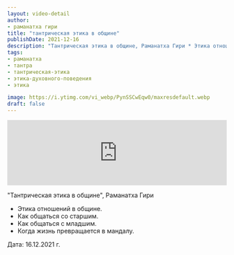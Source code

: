```yaml
---
layout: video-detail
author:
- раманатха гири
title: "тантрическая этика в общине"
publishDate: 2021-12-16
description: "Тантрическая этика в общине, Раманатха Гири * Этика отношений в общине. * Как общаться со старшим. * Как общаться с младшим. * Когда жизнь превращается в мандалу.   Дата  16.12.2021 г."
tags: 
- раманатха
- тантра
- тантрическая-этика
- этика-духовного-поведения
- этика

image: https://i.ytimg.com/vi_webp/PynSSCwEqw0/maxresdefault.webp
draft: false
---
```


<iframe width="100%" src="https://www.youtube.com/embed/PynSSCwEqw0" frameborder="0" allowfullscreen=""></iframe> 

 "Тантрическая этика в общине", Раманатха Гири

* Этика отношений в общине.
* Как общаться со старшим.
* Как общаться с младшим.
* Когда жизнь превращается в мандалу.

  
 Дата: 16.12.2021 г.

  

 